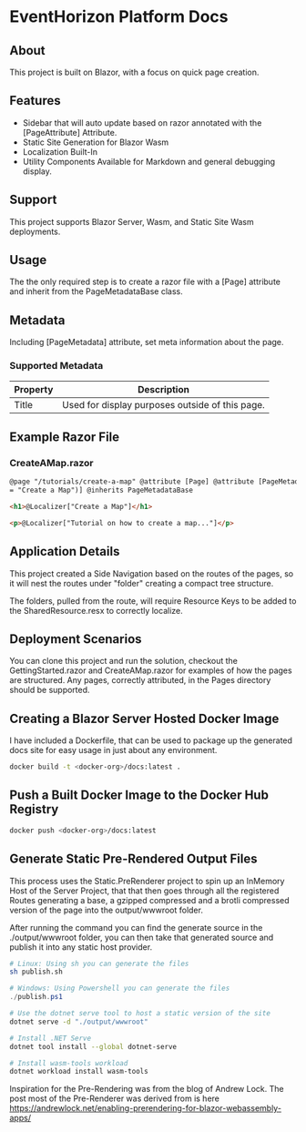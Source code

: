 # EventHorizon Platform Docs

## About

This project is built on Blazor, with a focus on quick page creation.

## Features

- Sidebar that will auto update based on razor annotated with the [PageAttribute] Attribute.
- Static Site Generation for Blazor Wasm
- Localization Built-In
- Utility Components Available for Markdown and general debugging display.

## Support

This project supports Blazor Server, Wasm, and Static Site Wasm deployments.

## Usage

The the only required step is to create a razor file with a [Page] attribute and inherit from the PageMetadataBase class.

## Metadata

Including [PageMetadata] attribute, set meta information about the page.

### Supported Metadata

| Property | Description                                     |
| -------- | ----------------------------------------------- |
| Title    | Used for display purposes outside of this page. |

## Example Razor File

### CreateAMap.razor

```html
@page "/tutorials/create-a-map" @attribute [Page] @attribute [PageMetadata(Title
= "Create a Map")] @inherits PageMetadataBase

<h1>@Localizer["Create a Map"]</h1>

<p>@Localizer["Tutorial on how to create a map..."]</p>
```

## Application Details

This project created a Side Navigation based on the routes of the pages, so it will nest the routes under "folder" creating a compact tree structure.

The folders, pulled from the route, will require Resource Keys to be added to the SharedResource.resx to correctly localize.

## Deployment Scenarios

You can clone this project and run the solution, checkout the GettingStarted.razor and CreateAMap.razor for examples of how the pages are structured. Any pages, correctly attributed, in the Pages directory should be supported.

## Creating a Blazor Server Hosted Docker Image

I have included a Dockerfile, that can be used to package up the generated docs site for easy usage in just about any environment.

```bash
docker build -t <docker-org>/docs:latest .
```

## Push a Built Docker Image to the Docker Hub Registry

```bash
docker push <docker-org>/docs:latest
```

## Generate Static Pre-Rendered Output Files

This process uses the Static.PreRenderer project to spin up an InMemory Host of the Server Project, that that then goes through all the registered Routes generating a base, a gzipped compressed and a brotli compressed version of the page into the output/wwwroot folder.

After running the command you can find the generate source in the ./output/wwwroot folder, you can then take that generated source and publish it into any static host provider.

```bash
# Linux: Using sh you can generate the files
sh publish.sh
```

```powershell
# Windows: Using Powershell you can generate the files
./publish.ps1
```

```bash
# Use the dotnet serve tool to host a static version of the site
dotnet serve -d "./output/wwwroot"
```

```bash
# Install .NET Serve
dotnet tool install --global dotnet-serve

# Install wasm-tools workload
dotnet workload install wasm-tools
```

Inspiration for the Pre-Rendering was from the blog of Andrew Lock. The post most of the Pre-Renderer was derived from is here <https://andrewlock.net/enabling-prerendering-for-blazor-webassembly-apps/>
